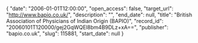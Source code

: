 {
  "date": "2006-01-01T12:00:00", 
  "open_access": false, 
  "target_url": "http://www.bapio.co.uk/", 
  "description": "", 
  "end_date": null, 
  "title": "British Association of Physicians of Indian Origin (BAPIO)", 
  "record_id": "20060101T120000/gej2GqWQEl8bm4B9DLz+xA==", 
  "publisher": "bapio.co.uk", 
  "slug": 115881, 
  "start_date": null
}

